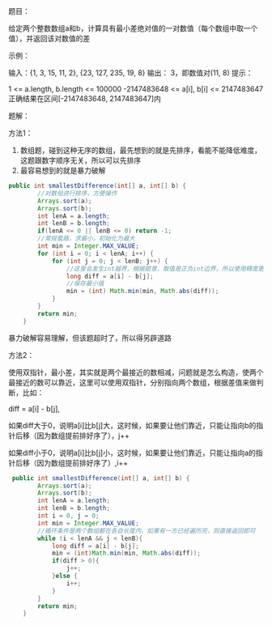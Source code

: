 题目：

给定两个整数数组a和b，计算具有最小差绝对值的一对数值（每个数组中取一个值），并返回该对数值的差

示例：

输入：{1, 3, 15, 11, 2}, {23, 127, 235, 19, 8}
输出： 3，即数值对(11, 8)
提示：

1 <= a.length, b.length <= 100000
-2147483648 <= a[i], b[i] <= 2147483647
正确结果在区间[-2147483648, 2147483647]内

题解：

方法1：

1. 数组题，碰到这种无序的数组，最先想到的就是先排序，看能不能降低难度，这题跟数字顺序无关，所以可以先排序
2. 最容易想到的就是暴力破解

```java
public int smallestDifference(int[] a, int[] b) {
    	//对数组进行排序，方便操作
        Arrays.sort(a);
        Arrays.sort(b);
        int lenA = a.length;
        int lenB = b.length;
        if(lenA <= 0 || lenB <= 0) return -1;
    	//常规套路，求最小，初始化为最大
        int min = Integer.MAX_VALUE;
        for (int i = 0; i < lenA; i++) {
            for (int j = 0; j < lenB; j++) {
                //这里会发生int越界，根据题意，取值是正负int边界，所以使用精度更高的long或者double
                long diff = a[i] - b[j];
                //保存最小值
                min = (int) Math.min(min, Math.abs(diff));
            }
        }
        return min;
    }
```

暴力破解容易理解，但该题超时了，所以得另辟道路

方法2：

使用双指针，最小差，其实就是两个最接近的数相减，问题就是怎么构造，使两个最接近的数可以靠近，这里可以使用双指针，分别指向两个数组，根据差值来做判断，比如：

diff = a[i] - b[j],

如果diff大于0，说明a[i]比b[j]大，这时候，如果要让他们靠近，只能让指向b的指针后移（因为数组提前排好序了），j++

如果diff小于0，说明a[i]比b[j]小，这时候，如果要让他们靠近，只能让指向a的指针后移（因为数组提前排好序了）,i++

```java
 public int smallestDifference(int[] a, int[] b) {
        Arrays.sort(a);
        Arrays.sort(b);
        int lenA = a.length;
        int lenB = b.length;
        int i = 0, j = 0;
        int min = Integer.MAX_VALUE;
     	//循环条件是两个数组都在各自长度内，如果有一方已经遍历完，则直接返回即可
        while (i < lenA && j < lenB){
            long diff = a[i] - b[j];
            min = (int)Math.min(min, Math.abs(diff));
            if(diff > 0){
                j++;
            }else {
                i++;
            }
        }
        return min;
    }
```

